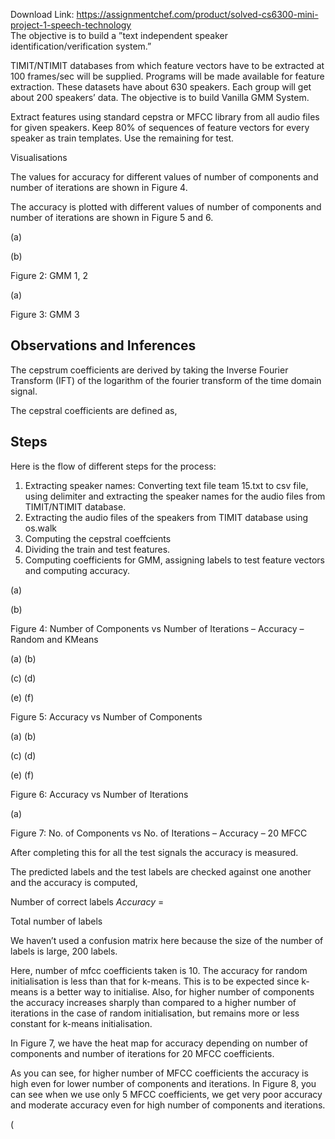 Download Link: https://assignmentchef.com/product/solved-cs6300-mini-project-1-speech-technology
<br>
The objective is to build a ”text independent speaker identification/verification system.”

TIMIT/NTIMIT databases from which feature vectors have to be extracted at 100 frames/sec will be supplied. Programs will be made available for feature extraction. These datasets have about 630 speakers. Each group will get about 200 speakers’ data. The objective is to build Vanilla GMM System.

Extract features using standard cepstra or MFCC library from all audio files for given speakers. Keep 80% of sequences of feature vectors for every speaker as train templates. Use the remaining for test.

Visualisations

The values for accuracy for different values of number of components and number of iterations are shown in Figure 4.

The accuracy is plotted with different values of number of components and number of iterations are shown in Figure 5 and 6.

(a)

(b)

Figure 2: GMM 1, 2

(a)

Figure 3: GMM 3

<h2>Observations and Inferences</h2>

The cepstrum coefficients are derived by taking the Inverse Fourier Transform (IFT) of the logarithm of the fourier transform of the time domain signal.

The cepstral coefficients are defined as,

<h2>Steps</h2>

Here is the flow of different steps for the process:

<ol>

 <li>Extracting speaker names: Converting text file team 15.txt to csv file, using delimiter and extracting the speaker names for the audio files from TIMIT/NTIMIT database.</li>

 <li>Extracting the audio files of the speakers from TIMIT database using os.walk</li>

 <li>Computing the cepstral coeffcients</li>

 <li>Dividing the train and test features.</li>

 <li>Computing coefficients for GMM, assigning labels to test feature vectors and computing accuracy.</li>

</ol>

(a)

(b)

Figure 4: Number of Components vs Number of Iterations – Accuracy – Random and KMeans

(a)                                                                                                               (b)

(c)                                                                                                               (d)

(e)                                                                                                                (f)

Figure 5: Accuracy vs Number of Components

(a)                                                                                                               (b)

(c)                                                                                                               (d)

(e)                                                                                                                (f)

Figure 6: Accuracy vs Number of Iterations

(a)

Figure 7: No. of Components vs No. of Iterations – Accuracy – 20 MFCC

After completing this for all the test signals the accuracy is measured.

The predicted labels and the test labels are checked against one another and the accuracy is computed,

Number of correct labels <em>Accuracy </em>=

Total number of labels

We haven’t used a confusion matrix here because the size of the number of labels is large, 200 labels.

Here, number of mfcc coefficients taken is 10. The accuracy for random initialisation is less than that for k-means. This is to be expected since k-means is a better way to initialise. Also, for higher number of components the accuracy increases sharply than compared to a higher number of iterations in the case of random initialisation, but remains more or less constant for k-means initialisation.

In Figure 7, we have the heat map for accuracy depending on number of components and number of iterations for 20 MFCC coefficients.

As you can see, for higher number of MFCC coefficients the accuracy is high even for lower number of components and iterations. In Figure 8, you can see when we use only 5 MFCC coefficients, we get very poor accuracy and moderate accuracy even for high number of components and iterations.

(